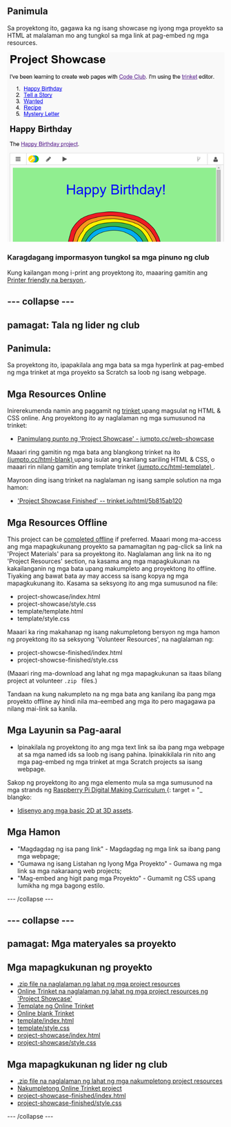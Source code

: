 ## Panimula

Sa proyektong ito, gagawa ka ng isang showcase ng iyong mga proyekto sa HTML at malalaman mo ang tungkol sa mga link at pag-embed ng mga resources.

![screenshot](images/showcase-intro.png)

### Karagdagang impormasyon tungkol sa mga pinuno ng club

Kung kailangan mong i-print ang proyektong ito, maaaring gamitin ang [ Printer friendly na bersyon ](https://projects.raspberrypi.org/en/projects/project-showcase/print).

## \--- collapse \---

## pamagat: Tala ng lider ng club

## Panimula:

Sa proyektong ito, ipapakilala ang mga bata sa mga hyperlink at pag-embed ng mga trinket at mga proyekto sa Scratch sa loob ng isang webpage.

## Mga Resources Online

Inirerekumenda namin ang paggamit ng [ trinket ](https://trinket.io/) upang magsulat ng HTML & CSS online. Ang proyektong ito ay naglalaman ng mga sumusunod na trinket:

* [Panimulang punto ng 'Project Showcase' - jumpto.cc/web-showcase](http://jumpto.cc/web-showcase)

Maaari ring gamitin ng mga bata ang blangkong trinket na ito [ (jumpto.cc/html-blank) ](http://jumpto.cc/html-blank) upang isulat ang kanilang sariling HTML & CSS, o maaari rin nilang gamitin ang template trinket [ (jumpto.cc/html-template) ](http://jumpto.cc/html-template).

Mayroon ding isang trinket na naglalaman ng isang sample solution na mga hamon:

* ['Project Showcase Finished' -- trinket.io/html/5b815ab120](https://trinket.io/html/5b815ab120)

## Mga Resources Offline

This project can be [completed offline](https://rpf.io/html-offline) if preferred. Maaari mong ma-access ang mga mapagkukunang proyekto sa pamamagitan ng pag-click sa link na 'Project Materials' para sa proyektong ito. Naglalaman ang link na ito ng 'Project Resources' section, na kasama ang mga mapagkukunan na kakailanganin ng mga bata upang makumpleto ang proyektong ito offline. Tiyaking ang bawat bata ay may access sa isang kopya ng mga mapagkukunang ito. Kasama sa seksyong ito ang mga sumusunod na file:

* project-showcase/index.html
* project-showcase/style.css
* template/template.html
* template/style.css

Maaari ka ring makahanap ng isang nakumpletong bersyon ng mga hamon ng proyektong ito sa seksyong 'Volunteer Resources', na naglalaman ng:

* project-showcse-finished/index.html
* project-showcse-finished/style.css

(Maaari ring ma-download ang lahat ng mga mapagkukunan sa itaas bilang project at volunteer `.zip ` files.)

Tandaan na kung nakumpleto na ng mga bata ang kanilang iba pang mga proyekto offline ay hindi nila ma-eembed ang mga ito pero magagawa pa nilang mai-link sa kanila.

## Mga Layunin sa Pag-aaral

* Ipinakilala ng proyektong ito ang mga text link sa iba pang mga webpage at sa mga named ids sa loob ng isang pahina. Ipinakikilala rin nito ang mga pag-embed ng mga trinket at mga Scratch projects sa isang webpage. 

Sakop ng proyektong ito ang mga elemento mula sa mga sumusunod na mga strands ng [ Raspberry Pi Digital Making Curriculum ](http://rpf.io/curriculum) {: target = "_ blangko:

* [ Idisenyo ang mga basic 2D at 3D assets](https://www.raspberrypi.org/curriculum/design/creator).

## Mga Hamon

* "Magdagdag ng isa pang link" - Magdagdag ng mga link sa ibang pang mga webpage;
* "Gumawa ng isang Listahan ng Iyong Mga Proyekto" - Gumawa ng mga link sa mga nakaraang web projects;
* "Mag-embed ang higit pang mga Proyekto" - Gumamit ng CSS upang lumikha ng mga bagong estilo.

\--- /collapse \---

## \--- collapse \---

## pamagat: Mga materyales sa proyekto

## Mga mapagkukunan ng proyekto

* [.zip file na naglalaman ng lahat ng mga project resources](https://rpf.io/p/en/project-showcase-go)
* [Online Trinket na naglalaman ng lahat ng mga project resources ng 'Project Showcase'](http://jumpto.cc/web-showcase)
* [Template ng Online Trinket](http://jumpto.cc/trinket-template)
* [Online blank Trinket](http://jumpto.cc/trinket-blank)
* [template/index.html](resources/template-index.html)
* [template/style.css](resources/template-style.css)
* [project-showcase/index.html](resources/project-showcase-index.html)
* [project-showcase/style.css](resources/project-showcase-style.css)

## Mga mapagkukunan ng lider ng club

* [.zip file na naglalaman ng lahat ng mga nakumpletong project resources](https://rpf.io/p/en/project-showcase-go)
* [Nakumpletong Online Trinket project](https://trinket.io/html/1d4d4c5ce1)
* [project-showcase-finished/index.html](resources/project-showcase-finished-index.html)
* [project-showcase-finished/style.css](resources/project-showcase-finished-style.css)

\--- /collapse \---